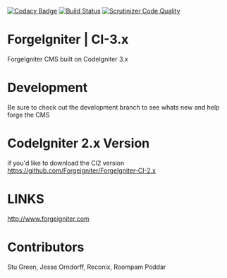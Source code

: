 [![Codacy Badge](https://api.codacy.com/project/badge/Grade/0b00d0feb96c4a4aa5dcb017fcbb1a9d)](https://www.codacy.com/app/reconix/ForgeIgniter?utm_source=github.com&amp;utm_medium=referral&amp;utm_content=Forgeigniter/ForgeIgniter&amp;utm_campaign=Badge_Grade)
[![Build Status](https://scrutinizer-ci.com/g/Forgeigniter/ForgeIgniter/badges/build.png?b=Development)](https://scrutinizer-ci.com/g/Forgeigniter/ForgeIgniter/build-status/Development)
[![Scrutinizer Code Quality](https://scrutinizer-ci.com/g/Forgeigniter/ForgeIgniter/badges/quality-score.png?b=Development)](https://scrutinizer-ci.com/g/Forgeigniter/ForgeIgniter/?branch=Development)

# ForgeIgniter | CI-3.x
ForgeIgniter CMS built on CodeIgniter 3.x

# Development 
Be sure to check out the development branch to see whats new and help forge the CMS

# CodeIgniter 2.x Version
if you'd like to download the CI2 version https://github.com/Forgeigniter/ForgeIgniter-CI-2.x

# LINKS
http://www.forgeigniter.com  

# Contributors 
Stu Green, Jesse Orndorff, Reconix, Roompam Poddar
